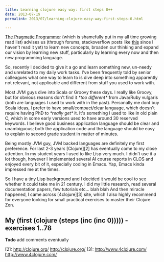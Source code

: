 ```yaml
---
title: Learning clojure easy way: first steps 0++
date: 2013-07-19
permalink: 2013/07/learning-clojure-easy-way-first-steps-0.html

---
```


[The Pragmatic Programmer][1] (which is shamefully put in my all time growing read list) advises us
(through forums, stackoverflow posts like [this](http://programmers.stackexchange.com/questions/1719/if-one-is-to-learn-a-new-programming-language-each-year-what-should-the-list-be) since I haven't read it yet)
to learn new concepts, broaden our thinking and expand our vision by learning new stuff, particularly by
learning every now and then new programming language.


So, recently I decided to give it a go and learn something new, un-needy and unrelated to my daily work tasks. I've
been frequently told by senior colleagues what one way to learn to is dive deep into something apparently not
relevant, not applicable and different from stuff you used to work with.

Most JVM guys dive into Scala or Groovy these days. I really like Groovy, but for obvious reasons don't find
it *\*too different\** from Java/Ruby vulgaris (both are languages I used to work with in the past). Personally me dont
buy Scala ideas, I prefer to have small/compact/clear language, which doesn't require having PhD to *\*really get\** it.
It's something I used to like in old plain C, which in some early versions used to have around 30 reserved keywords.
I believe good business application language should be clear and unambiguous; both the application code and the language
should be easy to explain to second grade student in matter of minutes.

Being mostly JVM guy, JVM backed languages are definitely my first preference. For last 2-3 years [Clojure][2] has
eventually come to my close attention. In my student years I used to like Lisp very much. I didn't use it a lot though,
however I implemented several AI course reports in CLOS and enjoyed every bit of it, especially coding in Emacs. Yap,
Emacs kinda impressed me at the times.

So I have a tiny Lisp background and I decided it would be cool to see whether it could take me in 21 century. I did my
little research, read several documentation papers, few tutorials etc... blah blah And then miracle happened, I came
across [4clojure][3] site, which I also highly recommend for everyone looking for small practical exercises to master
their Clojure Zen.

## My (first (clojure (steps (inc (inc 0))))) - exercises 1..78

**Todo** add comments eventually

<script src="https://gist.github.com/leonardinius/6041689.js"></script>

<!-- Link definition -->

[1]: <http://en.wikipedia.org/wiki/The_Pragmatic_Programmer> "The Pragmatic Programmer"
[2]: <http://clojure.org/> http://clojure.org/
[3]: <http://www.4clojure.com/> http://www.4clojure.com/
